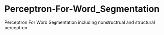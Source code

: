# Perceptron-For-Word_Segmentation
Perceptron For Word Segmentation including nonstructrual and structural perceptron

